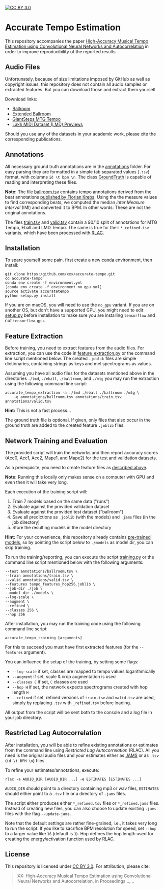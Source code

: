 [![CC BY 3.0](https://img.shields.io/badge/License-CC%20BY%203.0-blue.svg)](https://creativecommons.org/licenses/by/3.0/)

# Accurate Tempo Estimation

This repository accompanies the paper [High-Accuracy Musical Tempo Estimation using Convolutional
Neural Networks and Autocorrelation](https://underreview.org/) in order to improve reproducibility
of the reported results.

## Audio Files

Unfortunately, because of size limitations imposed by GitHub as well as copyright issues, this repository does not
contain all audio samples or extracted features. But you can download those and extract them yourself.

Download links: 

- [Ballroom](http://mtg.upf.edu/ismir2004/contest/tempoContest/node5.html) 
- [Extended Ballroom](http://anasynth.ircam.fr/home/media/ExtendedBallroom) 
- [GiantSteps MTG Tempo](https://github.com/GiantSteps/giantsteps-mtg-key-dataset)
- [Lakh MIDI Dataset (LMD) Previews](https://bit.ly/2Bl8D1J)

Should you use any of the datasets in your academic work, please cite the corresponding publications.  

## Annotations

All necessary ground truth annotations are in the [annotations](./annotations) folder. For easy parsing they are
formatted in a simple tab separated values (`.tsv`) format, with columns `id \t bpm \n`. The class
[GroundTruth](./accuratetempo/groundtruth.py) is capable of reading and interpreting these files.

**Note:** The file [ballroom.tsv](./annotations/ballroom.tsv) contains tempo annotations derived from the beat annotations
[published by Florian Krebs](https://github.com/CPJKU/BallroomAnnotations). Using the the measure
values to find corresponding beats, we computed the median *Inter Measure Interval* (IMI) and converted it to BPM.
In other words: These are not the original annotations.     

The files [train.tsv](./annotations/train.tsv) and [valid.tsv](./annotations/valid.tsv) contain a 90/10
split of annotations for MTG Tempo, Eball and LMD Tempo. The same is true for their `*_refined.tsv` variants, which
have been processed with [RLAC](#restricted-lag-autocorrelation).

## Installation

To spare yourself some pain, first create a new [conda](https://docs.conda.io/en/latest/miniconda.html)
environment, then install:

    git clone https:/github.com/xxx/accurate-tempo.git
    cd accurate-tempo
    conda env create -f environment.yml
    [conda env create -f environment_no_gpu.yml]
    source activate accuratetempo  
    python setup.py install

If you are on macOS, you will need to use the `no_gpu` variant. If you are on another OS, but don't have
a supported GPU, you might need to edit [setup.py](./setup.py) before installation to make sure you are
installing `tensorflow` and not `tensorflow-gpu`.

## Feature Extraction

Before training, you need to extract features from the audio files.
For extraction, you can use the code in [feature_extraction.py](./accuratetempo/feature_extraction.py)
or the command line script mentioned below.
The created `.joblib` files are simple dictionaries, containing strings as keys and mel spectrograms as values.

Assuming you have all audio files for the datasets mentioned above in the directories
`./lmd`, `./eball`, `./ballroom`, and `./mtg` you may run the extraction using the following command line script:

    accurate_tempo_extraction -a ./lmd ./eball ./ballroom ./mtg \
        -g annotations/ballroom.tsv annotations/train.tsv annotations/valid.tsv

**Hint:** This is not a fast process... 
    
The ground truth file is optional. If given, only files that also occur in the ground truth are added
to the created feature `.joblib` files.

## Network Training and Evaluation

The provided script will train the networks and then report accuracy scores (Acc0, Acc1, Acc2, Mape1, and Mape2)
for the test and validation datasets.

As a prerequisite, you need to create feature files as [described above](#feature-extraction). 

**Note:** Running this locally only makes sense on a computer with GPU and even then it will take very long.

Each execution of the training script will:

1. Train 7 models based on the same data ("runs")
2. Evaluate against the provided validation dataset
3. Evaluate against the provided test dataset ("ballroom")
4. Save all predictions as `.joblib` (with the models) and `.jams` files (in the job directory)
5. Store the resulting models in the model directory

**Hint:** For your convenience, this repository already contains [pre-trained models](./models/), so by pointing
the script below to `./models` as model dir, you can skip training.

To run the training/reporting, you can execute the script [training.py](./accuratetempo/training.py)
or the command line script mentioned below with the following arguments:

    --test annotations/ballroom.tsv \
    --train annotations/train.tsv \
    --valid annotations/valid.tsv \
    --features tempo_features_hop256.joblib \
    --job-dir ./job \
    --model-dir ./models \
    --log-scale \
    --augment \
    --refined \
    --classes 256 \
    --hop 256
    
After installation, you may run the training code using the following command line script:

    accurate_tempo_training [arguments]

For this to succeed you must have first extracted features (for the `--features` argument).

You can influence the setup of the training, by setting some flags:

- `--log-scale` if set, classes are mapped to tempo values logarithmically
- `--augment` if set, scale & crop augmentation is used 
- `--classes C` if set, `C` classes are used
- `--hop H` if set, the network expects spectrograms created with hop length `H`
- `--refined` if set, refined versions of `train.tsv` and `valid.tsv` are used, simply by
replacing `.tsv` with `_refined.tsv` before loading.

All output from the script will be sent both to the console and a log file in your job directory.

## Restricted Lag Autocorrelation

After installation, you will be able to refine existing annotations or estimates from the command line
using *Restricted Lag Autocorrelation* (RLAC).
All you need is the original audio files and your estimates either as [JAMS](https://github.com/marl/jams)
or as `.tsv` (`id \t BPM \n`) files.

To refine your estimates/annotations, execute:

    rlac -a AUDIO_DIR [AUDIO_DIR ...] -e ESTIMATES [ESTIMATES ...]
    
`AUDIO_DIR` should point to a directory containing mp3 or wav files, `ESTIMATES` should either
point to a `.tsv` file or a directory of `.jams` files.

The script either produces either `*_refined.tsv` files or `*_refined.jams` files. Instead of
creating new files, you can also choose to update existing `.jams` files with the flag `--update-jams`.

Note that the default settings are rather fine-grained, i.e., it takes very long to run the script.
If you like to sacrifice BPM resolution for speed, set `--hop` to a larger value like `16` (default is `1`).
Hop defines the hop length used for creating the energy/activation function used by RLAC.

## License

This repository is licensed under [CC BY 3.0](https://creativecommons.org/licenses/by/3.0/).
For attribution, please cite:

> XX: High-Accuracy Musical Tempo Estimation using Convolutional Neural Networks and Autocorrelation,
> in Proceedings...,... 
